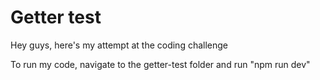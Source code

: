 # Getter test

Hey guys, here's my attempt at the coding challenge

To run my code, navigate to the getter-test folder and run "npm run dev"
